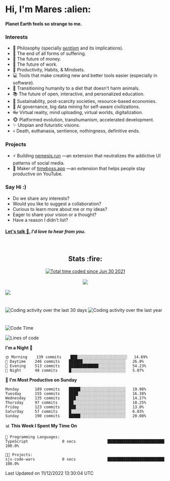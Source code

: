 <h1>Hi, I'm Mares :alien:</h1>

#### Planet Earth feels so strange to me.

### **Interests**

- 🌊 Philosophy (specially [_sentism_][sentismmedium] and its implications).
- 🎯 The end of all forms of suffering.
- 💸 The future of money.
- 💼 The future of work.
- 🧠 Productivity, Habits, & Mindsets.
- 💻 Tools that make creating new and better tools easier (especially in software).
- 🥗 Transitioning humanity to a diet that doesn't harm animals.
- 📚 The future of open, interactive, and personalized education.
- 🌱 Sustainability, post-scarcity societies, resource-based economies.
- 🤖 AI governance, big data mining for self-aware civilizations.
- 👓 Virtual reality, mind uploading, virtual worlds, digitalization.
- 🐵 Platformed evolution, transhumanism, accelerated development.
- ✨ Utopian and futuristic visions.
- 💀 Death, euthanasia, sentience, nothingness, definitive ends.


### **Projects**

- ⚡ Building [nemesis.run](https://chrome.google.com/webstore/detail/nemesis-%E2%80%93-humane-design-f/blfbbifgjgikekfochleknjcopefifgo?hl=en) —an extension that neutralizes the addictive UI patterns of social media.
- 💎 Maker of [timeboss.app](https://timeboss.app) —an extension that helps people stay productive on YouTube.


### **Say Hi :)**

- Do we share any interests?
- Would you like to suggest a collaboration?
- Curious to learn more about me or my ideas?
- Eager to share your vision or a thought?
- Have a reason I didn't list?

#### [Let's talk :wave:.](mailto:mareszhar@gmail.com) _I'd love to hear from you_.

[sentismmedium]: https://medium.com/@mareszhar/born-a-prisoner-a-reflection-about-life-its-struggles-and-a-plan-to-escape-d8566ce9b026

<br>

<h2 align="center">Stats :fire:</h2>

<div align="center">
  <a href="https://wakatime.com/@cfdc0e0d-4860-4b62-9ff0-cb659185525e">
    <img src="https://wakatime.com/badge/user/cfdc0e0d-4860-4b62-9ff0-cb659185525e.svg" alt="Total time coded since Jun 30 2021" />
  </a>
</div>

<br>

<!-- 
Add or remove this: 
&dates=B1AAB3FF 
...or this...
&date_format=M%20j%5B%2C%20Y%5D
from the *streak stats URL below* if they get bugged and aren't updating: 
-->

<div align="center">
  <img src="https://github-readme-streak-stats.herokuapp.com?user=mareszhar&theme=black-ice&hide_border=true&stroke=FFFFFF15&ring=DF8FFE&fire=DF8FFE&currStreakLabel=DF8FFE&background=1A232A&currStreakNum=86FFAB&dates=B1AAB3FF&date_format=M%20j%5B%2C%20Y%5D">
</div>

<br>

<img src="https://activity-graph.herokuapp.com/graph?username=mareszhar&theme=nord&bg_color=00000000&color=979797&line=DF8FFE&point=00000000&area=true&hide_border=true">

<br>

<h1></h1>

<img src="https://wakatime.com/share/@mares/5df0ff02-9c79-41b4-b540-51dc9c65a57b.svg" alt="Coding activity over the last 30 days" />
<img src="https://wakatime.com/share/@mares/ea89ba71-f374-40af-930c-e0655909fe37.svg" alt="Coding activity over the last year" />

<h1></h1>

<!--START_SECTION:waka-->
![Code Time](http://img.shields.io/badge/Code%20Time-630%20hrs%2058%20mins-blue)

![Lines of code](https://img.shields.io/badge/From%20Hello%20World%20I%27ve%20Written-168%20Thousand%20lines%20of%20code-blue)

**I'm a Night 🦉** 

```text
🌞 Morning    139 commits    ███░░░░░░░░░░░░░░░░░░░░░░   14.69% 
🌆 Daytime    246 commits    ██████░░░░░░░░░░░░░░░░░░░   26.0% 
🌃 Evening    513 commits    █████████████░░░░░░░░░░░░   54.23% 
🌙 Night      48 commits     █░░░░░░░░░░░░░░░░░░░░░░░░   5.07%

```
📅 **I'm Most Productive on Sunday** 

```text
Monday       189 commits    █████░░░░░░░░░░░░░░░░░░░░   19.98% 
Tuesday      155 commits    ████░░░░░░░░░░░░░░░░░░░░░   16.38% 
Wednesday    135 commits    ███░░░░░░░░░░░░░░░░░░░░░░   14.27% 
Thursday     97 commits     ██░░░░░░░░░░░░░░░░░░░░░░░   10.25% 
Friday       123 commits    ███░░░░░░░░░░░░░░░░░░░░░░   13.0% 
Saturday     57 commits     █░░░░░░░░░░░░░░░░░░░░░░░░   6.03% 
Sunday       190 commits    █████░░░░░░░░░░░░░░░░░░░░   20.08%

```


📊 **This Week I Spent My Time On** 

```text
💬 Programming Languages: 
TypeScript               0 secs              █████████████████████████   100.0%

🐱‍💻 Projects: 
sjs-code-wars            0 secs              █████████████████████████   100.0%

```


 Last Updated on 11/12/2022 13:30:04 UTC
<!--END_SECTION:waka-->
